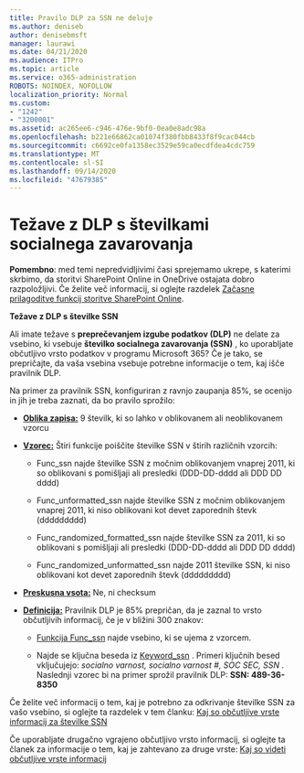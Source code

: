 ```yaml
---
title: Pravilo DLP za SSN ne deluje
ms.author: deniseb
author: denisebmsft
manager: laurawi
ms.date: 04/21/2020
ms.audience: ITPro
ms.topic: article
ms.service: o365-administration
ROBOTS: NOINDEX, NOFOLLOW
localization_priority: Normal
ms.custom:
- "1242"
- "3200001"
ms.assetid: ac265ee6-c946-476e-9bf0-0ea0e8adc98a
ms.openlocfilehash: b221e66862ca01074f380fbb8433f8f9cac044cb
ms.sourcegitcommit: c6692ce0fa1358ec3529e59ca0ecdfdea4cdc759
ms.translationtype: MT
ms.contentlocale: sl-SI
ms.lasthandoff: 09/14/2020
ms.locfileid: "47679385"
---
```

# <a name="dlp-issues-with-social-security-numbers"></a>Težave z DLP s številkami socialnega zavarovanja

**Pomembno**: med temi nepredvidljivimi časi sprejemamo ukrepe, s katerimi skrbimo, da storitvi SharePoint Online in OneDrive ostajata dobro razpoložljivi. Če želite več informacij, si oglejte razdelek [Začasne prilagoditve funkcij storitve SharePoint Online](https://aka.ms/ODSPAdjustments).

**Težave z DLP s številke SSN**

Ali imate težave s **preprečevanjem izgube podatkov (DLP)** ne delate za vsebino, ki vsebuje **številko socialnega zavarovanja (SSN)** , ko uporabljate občutljivo vrsto podatkov v programu Microsoft 365? Če je tako, se prepričajte, da vaša vsebina vsebuje potrebne informacije o tem, kaj išče pravilnik DLP. 
  
Na primer za pravilnik SSN, konfiguriran z ravnjo zaupanja 85%, se ocenijo in jih je treba zaznati, da bo pravilo sprožilo:
  
- **[Oblika zapisa:](https://docs.microsoft.com/microsoft-365/compliance/sensitive-information-type-entity-definitions#format-80)** 9 številk, ki so lahko v oblikovanem ali neoblikovanem vzorcu

- **[Vzorec:](https://msconnect.microsoft.com/https:/docs.microsoft.com/office365/securitycompliance/what-the-sensitive-information-types-look-for#pattern-80)** Štiri funkcije poiščite številke SSN v štirih različnih vzorcih:

  - Func_ssn najde številke SSN z močnim oblikovanjem vnaprej 2011, ki so oblikovani s pomišljaji ali presledki (DDD-DD-dddd ali DDD DD dddd)

  - Func_unformatted_ssn najde številke SSN z močnim oblikovanjem vnaprej 2011, ki niso oblikovani kot devet zaporednih števk (ddddddddd)

  - Func_randomized_formatted_ssn najde številke SSN za 2011, ki so oblikovani s pomišljaji ali presledki (DDD-DD-dddd ali DDD DD dddd)

  - Func_randomized_unformatted_ssn najde 2011 številke SSN, ki niso oblikovani kot devet zaporednih števk (ddddddddd)

- **[Preskusna vsota:](https://docs.microsoft.com/microsoft-365/compliance/sensitive-information-type-entity-definitions#checksum-79)** Ne, ni checksum

- **[Definicija:](https://docs.microsoft.com/microsoft-365/compliance/sensitive-information-type-entity-definitions#definition-80)** Pravilnik DLP je 85% prepričan, da je zaznal to vrsto občutljivih informacij, če je v bližini 300 znakov:

  - [Funkcija Func_ssn](https://docs.microsoft.com/microsoft-365/compliance/sensitive-information-type-entity-definitions#pattern-80) najde vsebino, ki se ujema z vzorcem.

  - Najde se ključna beseda iz [Keyword_ssn](https://docs.microsoft.com/microsoft-365/compliance/sensitive-information-type-entity-definitions#keyword_ssn) . Primeri ključnih besed vključujejo:  *socialno varnost, socialno varnost #, SOC SEC, SSN*  . Naslednji vzorec bi na primer sprožil pravilnik DLP: **SSN: 489-36-8350**
  
Če želite več informacij o tem, kaj je potrebno za odkrivanje številke SSN za vašo vsebino, si oglejte ta razdelek v tem članku: [Kaj so občutljive vrste informacij za številke SSN](https://docs.microsoft.com/microsoft-365/compliance/sensitive-information-type-entity-definitions#us-social-security-number-ssn)
  
Če uporabljate drugačno vgrajeno občutljivo vrsto informacij, si oglejte ta članek za informacije o tem, kaj je zahtevano za druge vrste: [Kaj so videti občutljive vrste informacij](https://docs.microsoft.com/microsoft-365/compliance/sensitive-information-type-entity-definitions)
  